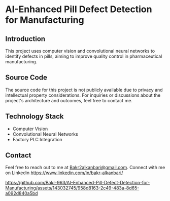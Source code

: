 # AI-Enhanced Pill Defect Detection for Manufacturing

## Introduction
This project uses computer vision and convolutional neural networks to identify defects in pills, aiming to improve quality control in pharmaceutical manufacturing.

## Source Code
The source code for this project is not publicly available due to privacy and intellectual property considerations. For inquiries or discussions about the project's architecture and outcomes, feel free to contact me.
## Technology Stack
- Computer Vision
- Convolutional Neural Networks
- Factory PLC Integration

## Contact
Feel free to reach out to me at Bakr2alkanbari@gmail.com.
Connect with me on Linkedin https://www.linkedin.com/in/bakr-alkanbari/


https://github.com/Bakr-963/AI-Enhanced-Pill-Defect-Detection-for-Manufacturing/assets/143032745/958d8163-2c49-483a-8d65-a092d840a5bd


